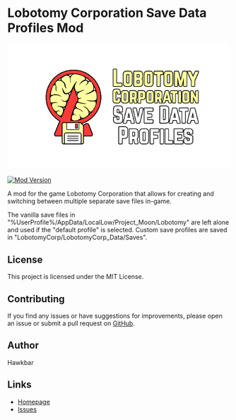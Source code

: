 # Lobotomy Corporation Save Data Profiles Mod

![Lobotomy Corp Save Data Profiles logo](logo.png)

[![Mod Version](https://img.shields.io/github/v/release/Hawkbat/LobotomySaveDataProfilesMod)](https://github.com/Hawkbat/LobotomySaveDataProfilesMod/releases)

A mod for the game Lobotomy Corporation that allows for creating and switching between multiple separate save files in-game.

The vanilla save files in "%UserProfile%/AppData/LocalLow/Project_Moon/Lobotomy" are left alone and used if the "default profile" is selected. Custom save profiles are saved in "LobotomyCorp/LobotomyCorp_Data/Saves".

## License

This project is licensed under the MIT License.

## Contributing

If you find any issues or have suggestions for improvements, please open an issue or submit a pull request on [GitHub](https://github.com/Hawkbat/LobotomySaveDataProfilesMod).

## Author

Hawkbar

## Links

- [Homepage](https://github.com/Hawkbat/LobotomySaveDataProfilesMod)
- [Issues](https://github.com/Hawkbat/LobotomySaveDataProfilesMod/issues)
